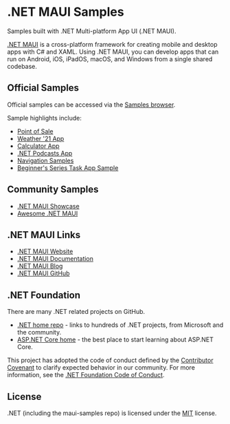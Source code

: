 # .NET MAUI Samples

Samples built with .NET Multi-platform App UI (.NET MAUI).

[.NET MAUI](https://dot.net/maui) is a cross-platform framework for creating mobile and desktop apps with C# and XAML. Using .NET MAUI, you can develop apps that can run on Android, iOS, iPadOS, macOS, and Windows from a single shared codebase.

## Official Samples

Official samples can be accessed via the [Samples browser](https://docs.microsoft.com/samples/browse/?expanded=dotnet&products=dotnet-maui).

Sample highlights include:

* [Point of Sale](8.0/Apps/PointOfSale)
* [Weather '21 App](8.0/Apps/WeatherTwentyOne)
* [Calculator App](8.0/Apps/Calculator)
* [.NET Podcasts App](https://github.com/microsoft/dotnet-podcasts)
* [Navigation Samples](8.0/Navigation)
* [Beginner's Series Task App Sample](8.0/Beginners-Series)

## Community Samples

* [.NET MAUI Showcase](https://github.com/jsuarezruiz/dotnet-maui-showcase)
* [Awesome .NET MAUI](https://github.com/jsuarezruiz/awesome-dotnet-maui)

## .NET MAUI Links

* [.NET MAUI Website](https://dotnet.microsoft.com/apps/maui)
* [.NET MAUI Documentation](https://docs.microsoft.com/dotnet/maui)
* [.NET MAUI Blog](https://devblogs.microsoft.com/dotnet/category/maui/)
* [.NET MAUI GitHub](https://github.com/dotnet/maui)

## .NET Foundation

There are many .NET related projects on GitHub.

- [.NET home repo](https://github.com/Microsoft/dotnet) - links to hundreds of .NET projects, from Microsoft and the community.
- [ASP.NET Core home](https://docs.microsoft.com/aspnet/core/) - the best place to start learning about ASP.NET Core.

This project has adopted the code of conduct defined by the [Contributor Covenant](http://contributor-covenant.org/) to clarify expected behavior in our community. For more information, see the [.NET Foundation Code of Conduct](http://www.dotnetfoundation.org/code-of-conduct).

## License

.NET (including the maui-samples repo) is licensed under the [MIT](LICENSE) license.
